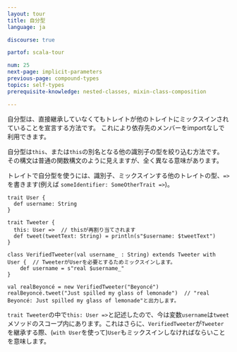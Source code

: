 ```yaml
---
layout: tour
title: 自分型
language: ja

discourse: true

partof: scala-tour

num: 25
next-page: implicit-parameters
previous-page: compound-types
topics: self-types
prerequisite-knowledge: nested-classes, mixin-class-composition

---
```

自分型は、直接継承していなくてもトレイトが他のトレイトにミックスインされていることを宣言する方法です。
これにより依存先のメンバーをimportなしで利用できます。

自分型は`this`、または`this`の別名となる他の識別子の型を絞り込む方法です。
その構文は普通の関数構文のように見えますが、全く異なる意味があります。

トレイトで自分型を使うには、識別子、ミックスインする他のトレイトの型、`=>`を書きます(例えば `someIdentifier: SomeOtherTrait =>`)。
```tut
trait User {
  def username: String
}

trait Tweeter {
  this: User =>  // thisが再割り当てされます
  def tweet(tweetText: String) = println(s"$username: $tweetText")
}

class VerifiedTweeter(val username_ : String) extends Tweeter with User {  // TweeterがUserを必要とするためミックスインします。
	def username = s"real $username_"
}

val realBeyoncé = new VerifiedTweeter("Beyoncé")
realBeyoncé.tweet("Just spilled my glass of lemonade")  // "real Beyoncé: Just spilled my glass of lemonade"と出力します。
```
`trait Tweeter`の中で`this: User =>`と記述したので、今は変数`username`は`tweet`メソッドのスコープ内にあります。これはさらに、`VerifiedTweeter`が`Tweeter`を継承する際、(`with User`を使って)`User`もミックスインしなければならいことを意味します。
